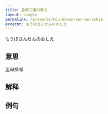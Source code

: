 ```yaml
---
title: 孟母三遷の教え
layout: single
permalink: /proverbs/mou-bosan-sen-no-oshie
excerpt: もうぼさんせんのおしえ
---
```


もうぼさんせんのおしえ

## 意思

孟母择邻

## 解释

## 例句

